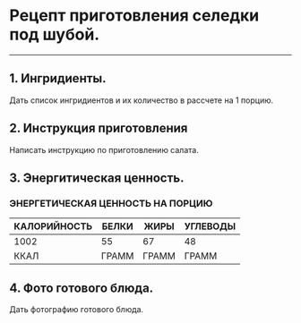 # **Рецепт приготовления селедки под шубой.** #
___

## 1. **Ингридиенты.** ##

Дать список ингридиентов и их количество в рассчете на 1 порцию. 

## 2. **Инструкция приготовления** ##

Написать инструкцию по приготовлению салата. 

## 3. **Энергитическая ценность.** ##

### **ЭНЕРГЕТИЧЕСКАЯ ЦЕННОСТЬ НА ПОРЦИЮ** ###
КАЛОРИЙНОСТЬ|БЕЛКИ|ЖИРЫ|УГЛЕВОДЫ|
------------|-----|----|--------|
1002| 55| 67| 48|
ККАЛ| ГРАММ| ГРАММ| ГРАММ|

## 4. **Фото готового блюда.** ##

Дать фотографию готового блюда. 